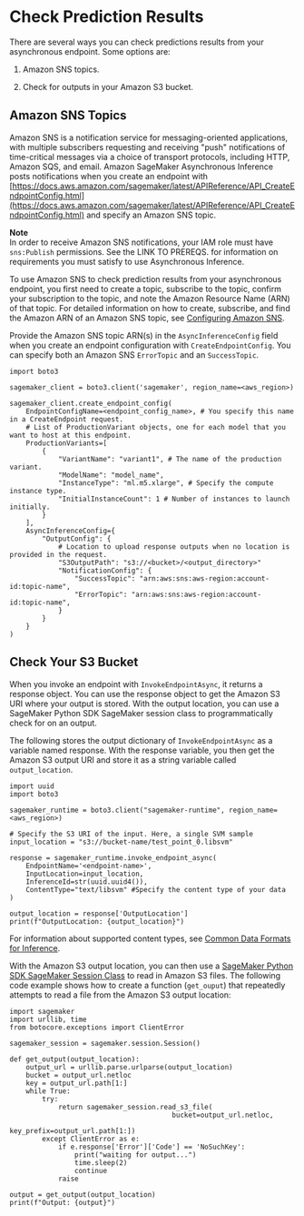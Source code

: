 # Check Prediction Results<a name="async-inference-check-predictions"></a>

There are several ways you can check predictions results from your asynchronous endpoint\. Some options are:

1. Amazon SNS topics\.

1. Check for outputs in your Amazon S3 bucket\.

## Amazon SNS Topics<a name="async-inference-check-predictions-sns-topic"></a>

Amazon SNS is a notification service for messaging\-oriented applications, with multiple subscribers requesting and receiving "push" notifications of time\-critical messages via a choice of transport protocols, including HTTP, Amazon SQS, and email\. Amazon SageMaker Asynchronous Inference posts notifications when you create an endpoint with [https://docs.aws.amazon.com/sagemaker/latest/APIReference/API_CreateEndpointConfig.html](https://docs.aws.amazon.com/sagemaker/latest/APIReference/API_CreateEndpointConfig.html) and specify an Amazon SNS topic\.

**Note**  
In order to receive Amazon SNS notifications, your IAM role must have `sns:Publish` permissions\. See the LINK TO PREREQS\. for information on requirements you must satisfy to use Asynchronous Inference\.

To use Amazon SNS to check prediction results from your asynchronous endpoint, you first need to create a topic, subscribe to the topic, confirm your subscription to the topic, and note the Amazon Resource Name \(ARN\) of that topic\. For detailed information on how to create, subscribe, and find the Amazon ARN of an Amazon SNS topic, see [Configuring Amazon SNS](https://docs.aws.amazon.com/sns/latest/dg/sns-configuring.html)\.

Provide the Amazon SNS topic ARN\(s\) in the `AsyncInferenceConfig` field when you create an endpoint configuration with `CreateEndpointConfig`\. You can specify both an Amazon SNS `ErrorTopic` and an `SuccessTopic`\.

```
import boto3

sagemaker_client = boto3.client('sagemaker', region_name=<aws_region>)

sagemaker_client.create_endpoint_config(
    EndpointConfigName=<endpoint_config_name>, # You specify this name in a CreateEndpoint request.
    # List of ProductionVariant objects, one for each model that you want to host at this endpoint.
    ProductionVariants=[
        {
            "VariantName": "variant1", # The name of the production variant.
            "ModelName": "model_name", 
            "InstanceType": "ml.m5.xlarge", # Specify the compute instance type.
            "InitialInstanceCount": 1 # Number of instances to launch initially.
        }
    ],
    AsyncInferenceConfig={
        "OutputConfig": {
            # Location to upload response outputs when no location is provided in the request.
            "S3OutputPath": "s3://<bucket>/<output_directory>"
            "NotificationConfig": {
                "SuccessTopic": "arn:aws:sns:aws-region:account-id:topic-name",
                "ErrorTopic": "arn:aws:sns:aws-region:account-id:topic-name",
            }
        }
    }
)
```

## Check Your S3 Bucket<a name="async-inference-check-predictions-s3-bucket"></a>

When you invoke an endpoint with `InvokeEndpointAsync`, it returns a response object\. You can use the response object to get the Amazon S3 URI where your output is stored\. With the output location, you can use a SageMaker Python SDK SageMaker session class to programmatically check for on an output\.

The following stores the output dictionary of `InvokeEndpointAsync` as a variable named response\. With the response variable, you then get the Amazon S3 output URI and store it as a string variable called `output_location`\. 

```
import uuid
import boto3

sagemaker_runtime = boto3.client("sagemaker-runtime", region_name=<aws_region>)

# Specify the S3 URI of the input. Here, a single SVM sample
input_location = "s3://bucket-name/test_point_0.libsvm" 

response = sagemaker_runtime.invoke_endpoint_async(
    EndpointName='<endpoint-name>',
    InputLocation=input_location,
    InferenceId=str(uuid.uuid4()), 
    ContentType="text/libsvm" #Specify the content type of your data
)

output_location = response['OutputLocation']
print(f"OutputLocation: {output_location}")
```

For information about supported content types, see [Common Data Formats for Inference](cdf-inference.md)\.

With the Amazon S3 output location, you can then use a [SageMaker Python SDK SageMaker Session Class](https://sagemaker.readthedocs.io/en/stable/api/utility/session.html?highlight=session) to read in Amazon S3 files\. The following code example shows how to create a function \(`get_ouput`\) that repeatedly attempts to read a file from the Amazon S3 output location:

```
import sagemaker
import urllib, time
from botocore.exceptions import ClientError

sagemaker_session = sagemaker.session.Session()

def get_output(output_location):
    output_url = urllib.parse.urlparse(output_location)
    bucket = output_url.netloc
    key = output_url.path[1:]
    while True:
        try:
            return sagemaker_session.read_s3_file(
                                        bucket=output_url.netloc, 
                                        key_prefix=output_url.path[1:])
        except ClientError as e:
            if e.response['Error']['Code'] == 'NoSuchKey':
                print("waiting for output...")
                time.sleep(2)
                continue
            raise
            
output = get_output(output_location)
print(f"Output: {output}")
```
